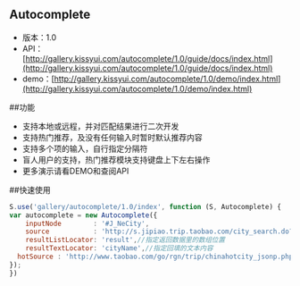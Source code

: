 ## Autocomplete

* 版本：1.0
* API：[http://gallery.kissyui.com/autocomplete/1.0/guide/docs/index.html](http://gallery.kissyui.com/autocomplete/1.0/guide/docs/index.html)
* demo：[http://gallery.kissyui.com/autocomplete/1.0/demo/index.html](http://gallery.kissyui.com/autocomplete/1.0/demo/index.html)

##功能
* 支持本地或远程，并对匹配结果进行二次开发
* 支持热门推荐，及没有任何输入时暂时默认推荐内容
* 支持多个项的输入，自行指定分隔符
* 盲人用户的支持，热门推荐模块支持键盘上下左右操作
* 更多演示请看DEMO和查阅API

##快速使用

```javascript
S.use('gallery/autocomplete/1.0/index', function (S, Autocomplete) {
var autocomplete = new Autocomplete({
    inputNode        : '#J_NeCity',
    source           : 'http://s.jipiao.trip.taobao.com/city_search.do?lines={maxResults}&q={query}',
    resultListLocator: 'result',//指定返回数据里的数组位置
    resultTextLocator: 'cityName',//指定回填的文本内容
  hotSource : 'http://www.taobao.com/go/rgn/trip/chinahotcity_jsonp.php'//不指定及没有热门推荐，必须按照此数据模板提供，其他数据格式需要自行重新配置hotResultsFormatter和hotResultsLocator
});
})
```

